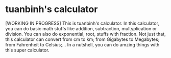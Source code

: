 # tuanbinh's calculator
[WORKING IN PROGRESS]
This is tuanbinh's calculator. In this calculator, you can do basic math stuffs like addition, subtraction, multyplication or division. You can also do exponential, root, stuffs with fraction.
Not just that, this calculator can convert from cm to km; from Gigabytes to Megabytes; from Fahrenheit to Celsius;...
In a nutshell, you can do amzing things with this super calculator.